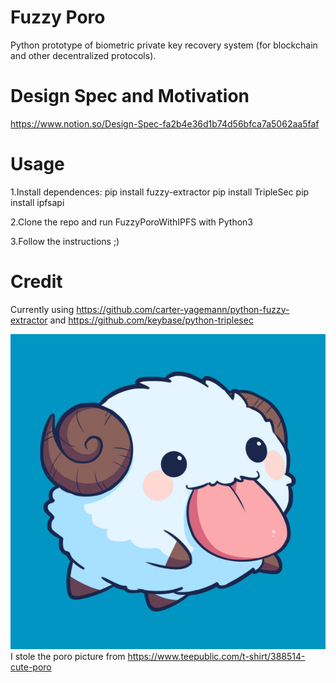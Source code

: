 Fuzzy Poro
===============

Python prototype of biometric private key recovery system (for blockchain and other decentralized protocols).

Design Spec and Motivation
===============
https://www.notion.so/Design-Spec-fa2b4e36d1b74d56bfca7a5062aa5faf

Usage
=====
1.Install dependences:
  pip install fuzzy-extractor
  pip install TripleSec
  pip install ipfsapi
 
2.Clone the repo and run FuzzyPoroWithIPFS with Python3

3.Follow the instructions ;)


Credit
=====
Currently using https://github.com/carter-yagemann/python-fuzzy-extractor and https://github.com/keybase/python-triplesec

![PoroPicture](ThisIsNotMyPoroThisIsACopyrightedImageofAPoroPleaseNoSue.jpg)
I stole the poro picture from https://www.teepublic.com/t-shirt/388514-cute-poro
